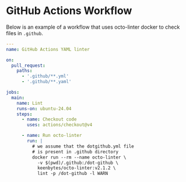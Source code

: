 # GitHub Actions Workflow

Below is an example of a workflow that uses octo-linter docker to check files in `.github`.

````yaml
---
name: GitHub Actions YAML linter

on:
  pull_request:
    paths:
      - '.github/**.yml'
      - '.github/**.yaml'

jobs:
  main:
    name: Lint
    runs-on: ubuntu-24.04
    steps:
      - name: Checkout code
        uses: actions/checkout@v4

      - name: Run octo-linter
        run: |
          # we assume that the dotgithub.yml file 
          # is present in .github directory
          docker run --rm --name octo-linter \
            -v $(pwd)/.github:/dot-github \
            keenbytes/octo-linter:v2.1.2 \
            lint -p /dot-github -l WARN
````
